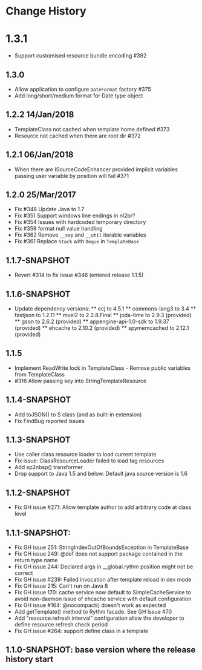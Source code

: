 # Change History

# 1.3.1
* Support customised resource bundle encoding #392

## 1.3.0
* Allow application to configure `DateFormat` factory #375
* Add long/short/medium format for Date type object

## 1.2.2 14/Jan/2018
* TemplateClass not cached when template home defined #373
* Resource not cached when there are root dir #372

## 1.2.1 06/Jan/2018
* When there are ISourceCodeEnhancer provided implicit variables passing user variable by position will fail #371

## 1.2.0 25/Mar/2017
* Fix #348 Update Java to 1.7
* Fix #351 Support windows line endings in nl2br?
* Fix #354 Issues with hardcoded temporary directory
* Fix #359 format null value handling
* Fix #362 Remove `__sep` and `__util` iterable variables
* Fix #361 Replace `Stack` with `Deque` in `TemplateBase`

## 1.1.7-SNAPSHOT
* Revert #314 to fix issue #346 (entered release 1.1.5)

## 1.1.6-SNAPSHOT
* Update dependency versions:
** ecj to 4.5.1
** commons-lang3 to 3.4
** fastjson to 1.2.11
** mvel2 to 2.2.8.Final
** joda-time to 2.9.3 (provided)
** gson to 2.6.2 (provided)
** appengine-api-1.0-sdk to 1.9.37 (provided)
** ehcache to 2.10.2 (provided)
** spymemcached to 2.12.1 (provided)

## 1.1.5
* Implement ReadWrite lock in TemplateClass - Remove public variables from
TemplateClass
* #316 Allow passing key into StringTemplateResource

## 1.1.4-SNAPSHOT
* Add toJSON() to S class (and as built-in extension)
* Fix FindBug reported issues

## 1.1.3-SNAPSHOT
* Use caller class resource loader to load current template
* Fix issue: ClassResourceLoader failed to load tag resources
* Add sp2nbsp() transformer
* Drop support to Java 1.5 and below. Default java source version is 1.6

## 1.1.2-SNAPSHOT
* Fix GH issue #271: Allow template author to add arbitrary code at class
level

## 1.1.1-SNAPSHOT:
* Fix GH issue 251: StringIndexOutOfBoundsException in TemplateBase
* Fix GH issue 249: @def does not support package contained in the return
  type name
* Fix GH issue 244: Declared args in __global.rythm position might not be
  correct
* Fix GH issue #239: Failed invocation after template reload in dev mode
* Fix GH issue 215: Can't run on Java 8
* Fix GH issue 170: cache service now default to SimpleCacheService to avoid
  non-daemon issue of ehcache service with default configuration
* Fix GH issue #164: @nocompact() doesn't work as expected
* Add getTemplate() method to Rythm facade. See GH Issue #70
* Add "resource.refresh.interval" configuration allow the developer to define
  resource refresh check period
* Fix GH issue #264: support define class in a template

## 1.1.0-SNAPSHOT: base version where the release history start
